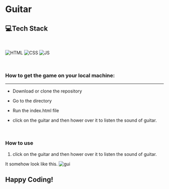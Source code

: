 # Guitar 


## 💻Tech Stack
<br>

![HTML](https://img.shields.io/badge/html5%20-%23E34F26.svg?&style=for-the-badge&logo=html5&logoColor=white)
![CSS](https://img.shields.io/badge/css3%20-%231572B6.svg?&style=for-the-badge&logo=css3&logoColor=white)
![JS](https://img.shields.io/badge/javascript%20-%23323330.svg?&style=for-the-badge&logo=javascript&logoColor=%23F7DF1E)

<br>

### How to get the game on your local machine:

---

- Download or clone the repository



- Go to the directory
- Run the index.html file
- click on the guitar and then hower over it to listen the sound of guitar.

<br>

### How to use 
1. click on the guitar and then hower over it to listen the sound of guitar.


It somehow look like this.
![gui](https://user-images.githubusercontent.com/76838660/128736725-a843641e-defe-4534-ab63-9de09c629c53.PNG)



## Happy Coding!
